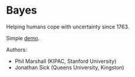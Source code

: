 # Bayes

Helping humans cope with uncertainty since 1763.

Simple [demo](http://nbviewer.ipython.org/github/drphilmarshall/bayes/blob/master/Introduction.ipynb).

Authors:

* Phil Marshall (KIPAC, Stanford University)
* Jonathan Sick (Queens University, Kingston)

